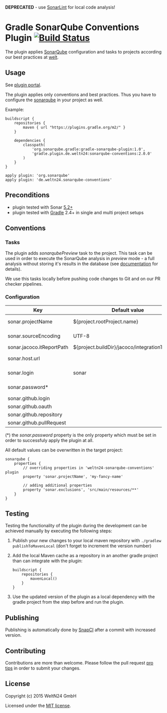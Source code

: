 **DEPRECATED** - use [SonarLint](http://www.sonarlint.org/) for local code analysis!

Gradle SonarQube Conventions Plugin [![Build Status](https://snap-ci.com/WeltN24/gradle-sonarqube-conventions-plugin/branch/master/build_image)](https://snap-ci.com/WeltN24/gradle-sonarqube-conventions-plugin/branch/master)
=======================

The plugin applies [SonarQube](http://www.sonarqube.org/) configuration and tasks to projects according our best practices at [welt](https://github.com/WeltN24).

## Usage

See [plugin portal](https://plugins.gradle.org/plugin/de.weltn24.sonarqube-conventions).

The plugin applies only conventions and best practices. Thus you have to configure the [sonarqube](https://plugins.gradle.org/plugin/org.sonarqube) in your project as well.

Example:

```
buildscript {
    repositories {
        maven { url "https://plugins.gradle.org/m2/" }
    }

    dependencies {
        classpath(
            'org.sonarqube.gradle:gradle-sonarqube-plugin:1.0',
            'gradle.plugin.de.weltn24:sonarqube-conventions:2.0.0'            
        )
    }
}

apply plugin: 'org.sonarqube'
apply plugin: 'de.weltn24.sonarqube-conventions'
``` 

## Preconditions
- plugin tested with Sonar [5.2+](http://docs.sonarqube.org/display/SONAR/Release+5.2+Upgrade+Notes)
- plugin tested with [Gradle](http://gradle.org/) 2.4+ in single and multi project setups

## Conventions

### Tasks

The plugin adds *sonarqubePreview* task to the project. This task can be used in order to execute the SonarQube analysis in *preview* mode - a full analysis without storing it's results in the database (see [documentation](http://www.sonarqube.org/analysis-vs-preview-vs-incremental-preview-in-sonarqube/) for details). 

We use this tasks locally before pushing code changes to Git and on our PR checker pipelines.

### Configuration

| Key                       | Default value                                   | Applied for tasks               | Mandatory |
| ------------------------- | ----------------------------------------------- | ------------------------------- | --------- |
|sonar.projectName          | ${project.rootProject.name}                     | sonarqube, sonarqubePreview | true      |
|sonar.sourceEncoding       | UTF-8                                           | sonarqube, sonarqubePreview | true      |
|sonar.jacoco.itReportPath  | ${project.buildDir}/jacoco/integrationTest.exec | sonarqube                     | true      |
|sonar.host.url             |                                                 | sonarqube, sonarqubePreview | true      |
|sonar.login                | sonar                                           | sonarqube, sonarqubePreview | true      |
|sonar.password\*           |                                                 | sonarqube, sonarqubePreview | true      |
|sonar.github.login         |                                                 | sonarqube                     | false     |
|sonar.github.oauth         |                                                 | sonarqube                     | false     |
|sonar.github.repository    |                                                 | sonarqube                     | false     |
|sonar.github.pullRequest   |                                                 | sonarqube                     | false     |

(\*) the *sonar.password* property is the only property which must be set in order to successfuly apply the plugin at all.

All default values can be overwritten in the target project:

```
sonarqube {
    properties {
        // overriding properties in 'weltn24-sonarqube-conventions' plugin
        property 'sonar.projectName', 'my-fancy-name'
        
        // adding additional properties
        property 'sonar.exclusions', 'src/main/resources/**'
    }
}
```

## Testing

Testing the functionality of the plugin during the development can be achieved manually by executing the following steps:

 1. Publish your new changes to your local maven repository with `./gradlew publishToMavenLocal` (don't forget to increment the version number)
 2. Add the local Maven cache as a repository in an another gradle project than can integrate with the plugin:
 
    ```
    buildscript {
        repositories {
            mavenLocal()
        }
    }    
    ```

 3. Use the updated version of the plugin as a local dependency with the gradle project from the step before and run the plugin.

## Publishing

Publishing is automatically done by [SnapCI](https://snap-ci.com/WeltN24/gradle-sonarqube-conventions-plugin/branch/master) after a commit with increased version.

## Contributing

Contributions are more than welcome. Please follow the pull request [pro tips](https://guides.github.com/activities/contributing-to-open-source/#contributing) in order to submit your changes.

## License 

Copyright (c) 2015 WeltN24 GmbH

Licensed under the [MIT license](https://tldrlegal.com/license/mit-license).
